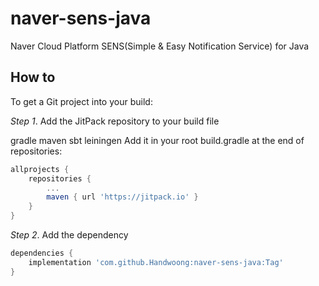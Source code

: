 # naver-sens-java

Naver Cloud Platform SENS(Simple & Easy Notification Service) for Java

## How to

To get a Git project into your build:

*Step 1*. Add the JitPack repository to your build file

gradle maven sbt leiningen Add it in your root build.gradle at the end of repositories:

```groovy
allprojects {
	repositories {
		...
		maven { url 'https://jitpack.io' }
	}
}
```

*Step 2*. Add the dependency

```groovy
dependencies {
    implementation 'com.github.Handwoong:naver-sens-java:Tag'
}
```
